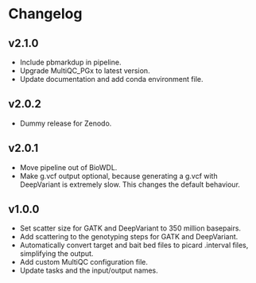 Changelog
==========

<!--
Newest changes should be on top.

This document is user facing. Please word the changes in such a way
that users understand how the changes affect the new version.
-->

v2.1.0
---------------------------
+ Include pbmarkdup in pipeline.
+ Upgrade MultiQC_PGx to latest version.
+ Update documentation and add conda environment file.

v2.0.2
---------------------------
+ Dummy release for Zenodo.

v2.0.1
---------------------------
+ Move pipeline out of BioWDL.
+ Make g.vcf output optional, because generating a g.vcf with DeepVariant is
extremely slow. This changes the default behaviour.

v1.0.0
---------------------------
+ Set scatter size for GATK and DeepVariant to 350 million basepairs.
+ Add scattering to the genotyping steps for GATK and DeepVariant.
+ Automatically convert target and bait bed files to picard .interval files,
    simplifying the output.
+ Add custom MultiQC configuration file.
+ Update tasks and the input/output names.
